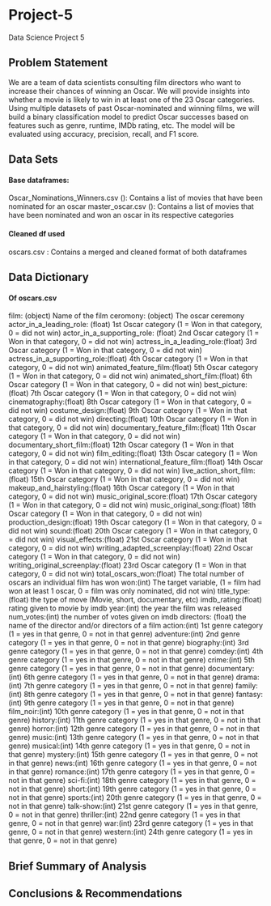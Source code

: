 # Project-5
Data Science Project 5

## Problem Statement
We are a team of data scientists consulting film directors who want to increase their chances of winning an Oscar. We will provide insights into whether a movie is likely to win in at least one of the 23 Oscar categories. Using multiple datasets of past Oscar-nominated and winning films, we will build a binary classification model to predict Oscar successes based on features such as genre, runtime, IMDb rating, etc. The model will be evaluated using accuracy, precision, recall, and F1 score.

## Data Sets
#### Base dataframes:
Oscar_Nominations_Winners.csv (): Contains a list of movies that have been nominated for an oscar
master_oscar.csv (): Contains a list of movies that have been nominated and won an oscar in its respective categories

#### Cleaned df used 
oscars.csv : Contains a merged and cleaned format of both dataframes

## Data Dictionary
#### Of oscars.csv
film: (object) Name of the film
ceromony: (object) The oscar ceremony 
actor_in_a_leading_role: (float) 1st Oscar category (1 = Won in that category, 0 = did not win)
actor_in_a_supporting_role: (float) 2nd Oscar category (1 = Won in that category, 0 = did not win)
actress_in_a_leading_role:(float) 3rd Oscar category (1 = Won in that category, 0 = did not win)
actress_in_a_supporting_role:(float) 4th Oscar category (1 = Won in that category, 0 = did not win)
animated_feature_film:(float) 5th Oscar category (1 = Won in that category, 0 = did not win)
animated_short_film:(float) 6th Oscar category (1 = Won in that category, 0 = did not win)
best_picture:(float) 7th Oscar category (1 = Won in that category, 0 = did not win)
cinematography:(float) 8th Oscar category (1 = Won in that category, 0 = did not win)
costume_design:(float) 9th Oscar category (1 = Won in that category, 0 = did not win)
directing:(float) 10th Oscar category (1 = Won in that category, 0 = did not win)
documentary_feature_film:(float) 11th Oscar category (1 = Won in that category, 0 = did not win)
documentary_short_film:(float) 12th Oscar category (1 = Won in that category, 0 = did not win)
film_editing:(float) 13th Oscar category (1 = Won in that category, 0 = did not win)
international_feature_film:(float) 14th Oscar category (1 = Won in that category, 0 = did not win)
live_action_short_film:(float) 15th Oscar category (1 = Won in that category, 0 = did not win)
makeup_and_hairstyling:(float) 16th Oscar category (1 = Won in that category, 0 = did not win)
music_original_score:(float) 17th Oscar category (1 = Won in that category, 0 = did not win)
music_original_song:(float) 18th Oscar category (1 = Won in that category, 0 = did not win)
production_design:(float) 19th Oscar category (1 = Won in that category, 0 = did not win)
sound:(float) 20th Oscar category (1 = Won in that category, 0 = did not win)
visual_effects:(float) 21st Oscar category (1 = Won in that category, 0 = did not win)
writing_adapted_screenplay:(float) 22nd Oscar category (1 = Won in that category, 0 = did not win)
writing_original_screenplay:(float) 23rd Oscar category (1 = Won in that category, 0 = did not win)
total_oscars_won:(float) The total number of oscars an individual film has won
won:(int) The target variable, (1 = film had won at least 1 oscar, 0 = film was only nominated, did not win)
title_type: (float) the type of move (Movie, short, documentary, etc)
imdb_rating:(float) rating given to movie by imdb
year:(int) the year the film was released
num_votes:(int) the number of votes given on imdb
directors: (float) the name of the director and/or directors of a film
action:(int) 1st genre category (1 = yes in that genre, 0 = not in that genre)
adventure:(int) 2nd genre category (1 = yes in that genre, 0 = not in that genre)
biography:(int) 3rd genre category (1 = yes in that genre, 0 = not in that genre)
comdey:(int) 4th genre category (1 = yes in that genre, 0 = not in that genre)
crime:(int) 5th genre category (1 = yes in that genre, 0 = not in that genre)
documentary:(int) 6th genre category (1 = yes in that genre, 0 = not in that genre)
drama:(int) 7th genre category (1 = yes in that genre, 0 = not in that genre)
family:(int) 8th genre category (1 = yes in that genre, 0 = not in that genre)
fantasy:(int) 9th genre category (1 = yes in that genre, 0 = not in that genre)
film_noir:(int) 10th genre category (1 = yes in that genre, 0 = not in that genre)
history:(int) 11th genre category (1 = yes in that genre, 0 = not in that genre)
horror:(int) 12th genre category (1 = yes in that genre, 0 = not in that genre)
music:(int) 13th genre category (1 = yes in that genre, 0 = not in that genre)
musical:(int) 14th genre category (1 = yes in that genre, 0 = not in that genre)
mystery:(int) 15th genre category (1 = yes in that genre, 0 = not in that genre)
news:(int) 16th genre category (1 = yes in that genre, 0 = not in that genre)
romance:(int) 17th genre category (1 = yes in that genre, 0 = not in that genre)
sci-fi:(int) 18th genre category (1 = yes in that genre, 0 = not in that genre)
short:(int) 19th genre category (1 = yes in that genre, 0 = not in that genre)
sports:(int) 20th genre category (1 = yes in that genre, 0 = not in that genre)
talk-show:(int) 21st genre category (1 = yes in that genre, 0 = not in that genre)
thriller:(int) 22nd genre category (1 = yes in that genre, 0 = not in that genre)
war:(int) 23rd genre category (1 = yes in that genre, 0 = not in that genre)
western:(int) 24th genre category (1 = yes in that genre, 0 = not in that genre)


## Brief Summary of Analysis


## Conclusions & Recommendations 
